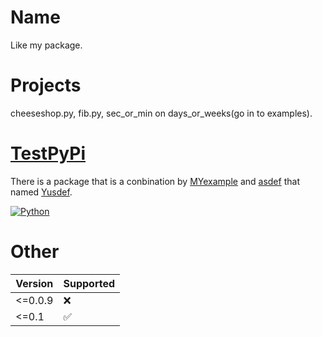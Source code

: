 # Name
Like my package.
# Projects
cheeseshop.py, fib.py, sec_or_min on days_or_weeks(go in to examples).
# [TestPyPi](https://test.pypi.org/)
There is a package that is a conbination by [MYexample](https://test.pypi.org/project/Yu-Mandi.yang/) and [asdef](https://test.pypi.org/project/asdef-manzhou.yang/) that named [Yusdef](https://test.pypi.org/project/Yusdef/).

[![Python](https://www.python.org/static/opengraph-icon-200x200.png)](https://www.python.org)

# Other
| Version     | Supported          |
| ----------- | ------------------ |
| <=0.0.9     | :x:                |
| <=0.1       | :white_check_mark: |
